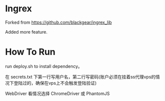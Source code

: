 # Ingrex

Forked from https://github.com/blackgear/ingrex_lib

Added more feature.

# How To Run

run deploy.sh to install dependency。

在 secrets.txt 下第一行写用户名，第二行写密码(账户必须在挂着ss代理vps的情况下登陆过的，确保在vps上不会触发登陆验证)

WebDriver 看情况选择 ChromeDriver 或 PhantomJS